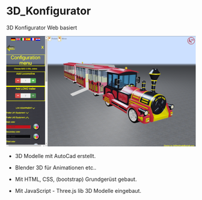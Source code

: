# 3D_Konfigurator
3D Konfigurator Web basiert

![Funtrain](https://github.com/SebastianAT/3D_Konfigurator/blob/master/Screenshot2.png)

* 3D Modelle mit AutoCad erstellt.

* Blender 3D für Animationen etc..

* Mit HTML, CSS, (bootstrap) Grundgerüst gebaut.

* Mit JavaScript - Three.js lib 3D Modelle eingebaut.


